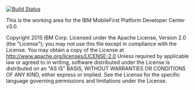 [![Build Status](https://travis.innovate.ibm.com/MFPSamples/DevCenter.svg?token=DxTFrpuyhWKJNXaj5cp2&branch=master)](https://travis.innovate.ibm.com/MFPSamples/DevCenter)

This is the working area for the IBM MobileFirst Platform Developer Center v3.0.

Copyright 2015 IBM Corp.
Licensed under the Apache License, Version 2.0 (the "License"); you may not use this file except in compliance with the License. You may obtain a copy of the License at
http://www.apache.org/licenses/LICENSE-2.0
Unless required by applicable law or agreed to in writing, software distributed under the License is distributed on an "AS IS" BASIS, WITHOUT WARRANTIES OR CONDITIONS OF ANY KIND, either express or implied. See the License for the specific language governing permissions and limitations under the License.
